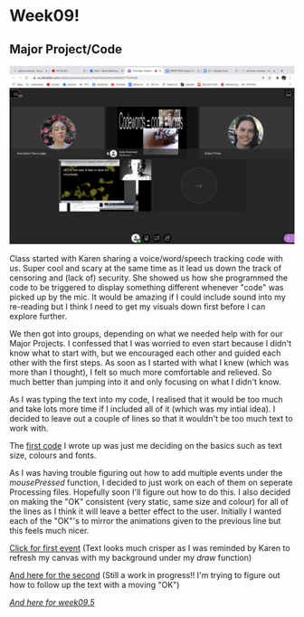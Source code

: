 # Week09!

## Major Project/Code

![](week9.png)

Class started with Karen sharing a voice/word/speech tracking code with us. Super cool and scary at the same time as it lead us down the track of censoring and (lack of) security. She showed us how she programmed the code to be triggered to display something different whenever "code" was picked up by the mic. It would be amazing if I could include sound into my re-reading but I think I need to get my visuals down first before I can explore further. 

We then got into groups, depending on what we needed help with for our Major Projects. I confessed that I was worried to even start because I didn't know what to start with, but we encouraged each other and guided each other with the first steps. As soon as I started with what I knew (which was more than I thought), I felt so much more comfortable and relieved. So much better than jumping into it and only focusing on what I didn't know.

As I was typing the text into my code, I realised that it would be too much and take lots more time if I included all of it (which was my intial idea). I decided to leave out a couple of lines so that it wouldn't be too much text to work with.

The [first code](https://robymanlongat.github.io/c0dewords/week09/majorProject) I wrote up was just me deciding on the basics such as text size, colours and fonts. 

As I was having trouble figuring out how to add multiple events under the *mousePressed* function, I decided to just work on each of them on seperate Processing files. Hopefully soon I'll figure out how to do this. I also decided on making the "OK"  consistent (very static, same size and colour) for all of the lines as I think it will leave a better effect to the user. Initially I wanted each of the "OK"'s to mirror the animations given to the previous line but this feels much nicer.

[Click for first event](https://robymanlongat.github.io/c0dewords/week09/majorProject_para1) (Text looks much crisper as I was reminded by Karen to refresh my canvas with my background under my *draw* function)

[And here for the second](https://robymanlongat.github.io/c0dewords/week09/majorProject_para2) (Still a work in progress!! I'm trying to figure out how to follow up the text with a moving "OK")

*[And here for week09.5](https://robymanlongat.github.io/c0dewords/week09.5)*
